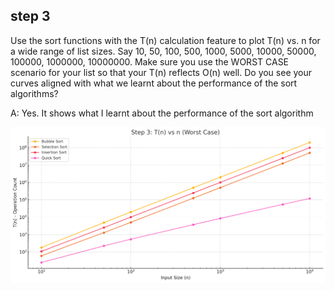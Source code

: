 ## step 3
Use the sort functions with the T(n) calculation feature to plot T(n) vs. n for a wide range of list sizes. Say 10, 50, 100, 500, 1000, 5000, 10000, 50000, 100000, 1000000, 10000000. Make sure you use the WORST CASE scenario for your list so that your T(n) reflects O(n) well. Do you see your curves aligned with what we learnt about the performance of the sort algorithms?

A: Yes. It shows what I learnt about the performance of the sort algorithm

![alt text](image.png)